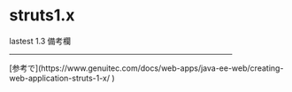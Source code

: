 # struts1.x
lastest 1.3
備考欄
<HR style="FILTER: alpha(opacity=100,finishopacity=0,style=1)" width="80%" color=#987cb9 SIZE=3>
  [参考で](https://www.genuitec.com/docs/web-apps/java-ee-web/creating-web-application-struts-1-x/ )

